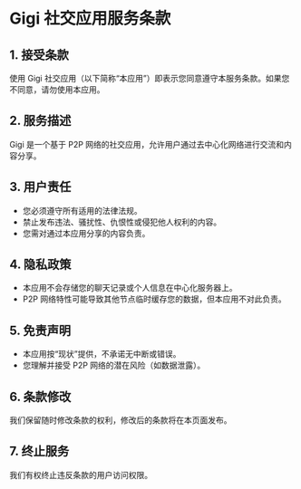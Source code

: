 # Gigi 社交应用服务条款

## 1. 接受条款
使用 Gigi 社交应用（以下简称“本应用”）即表示您同意遵守本服务条款。如果您不同意，请勿使用本应用。

## 2. 服务描述
Gigi 是一个基于 P2P 网络的社交应用，允许用户通过去中心化网络进行交流和内容分享。

## 3. 用户责任
- 您必须遵守所有适用的法律法规。
- 禁止发布违法、骚扰性、仇恨性或侵犯他人权利的内容。
- 您需对通过本应用分享的内容负责。

## 4. 隐私政策
- 本应用不会存储您的聊天记录或个人信息在中心化服务器上。
- P2P 网络特性可能导致其他节点临时缓存您的数据，但本应用不对此负责。

## 5. 免责声明
- 本应用按“现状”提供，不承诺无中断或错误。
- 您理解并接受 P2P 网络的潜在风险（如数据泄露）。

## 6. 条款修改
我们保留随时修改条款的权利，修改后的条款将在本页面发布。

## 7. 终止服务
我们有权终止违反条款的用户访问权限。